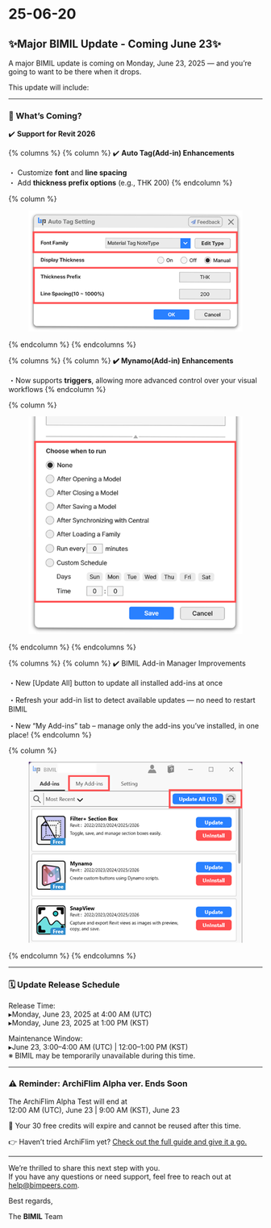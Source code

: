 # 25-06-20

## ✨Major BIMIL Update - Coming June 23✨

A major BIMIL update is coming on Monday, June 23, 2025 — and you’re going to want to be there when it drops.

This update will include:

***

### 📌 What’s Coming?

✔️ **Support for Revit 2026**

{% columns %}
{% column %}
✔️ **Auto Tag(Add-in) Enhancements**

・ Customize **font** and **line spacing**\
・ Add **thickness prefix options** (e.g., THK 200)
{% endcolumn %}

{% column %}
<figure><img src="../../.gitbook/assets/Auto Tag.png" alt=""><figcaption></figcaption></figure>
{% endcolumn %}
{% endcolumns %}

{% columns %}
{% column %}
**✔️ Mynamo(Add-in) Enhancements**

・Now supports **triggers**, allowing more advanced control over your visual workflows
{% endcolumn %}

{% column %}
<figure><img src="../../.gitbook/assets/Mynamo2.png" alt=""><figcaption></figcaption></figure>
{% endcolumn %}
{% endcolumns %}

{% columns %}
{% column %}
✔️ BIMIL Add-in Manager Improvements

・New \[Update All] button to update all installed add-ins at once

・Refresh your add-in list to detect available updates — no need to restart BIMIL

・New “My Add-ins” tab – manage only the add-ins you’ve installed, in one place!
{% endcolumn %}

{% column %}
<figure><img src="../../.gitbook/assets/BIMIL Manger UI.png" alt=""><figcaption></figcaption></figure>
{% endcolumn %}
{% endcolumns %}

***

### 🗓 Update Release Schedule

Release Time:
\
▸Monday, June 23, 2025 at 4:00 AM (UTC)
\
▸Monday, June 23, 2025 at 1:00 PM (KST)

Maintenance Window:
\
▸June 23, 3:00–4:00 AM (UTC) | 12:00–1:00 PM (KST)
\
※ BIMIL may be temporarily unavailable during this time.

***

### ⚠️ Reminder: ArchiFlim Alpha ver. Ends Soon

The ArchiFlim Alpha Test will end at
\
12:00 AM (UTC), June 23 | 9:00 AM (KST), June 23

🚫 Your 30 free credits will expire and cannot be reused after this time.

👉 Haven’t tried ArchiFlim yet? [Check out the full guide and give it a go.](../../archi-film/)

***

We’re thrilled to share this next step with you.\
If you have any questions or need support, feel free to reach out at [help@bimpeers.com](mailto:help@bimpeers.com?subject=undefined\&body=undefined).

Best regards,

The **BIMIL** Team
